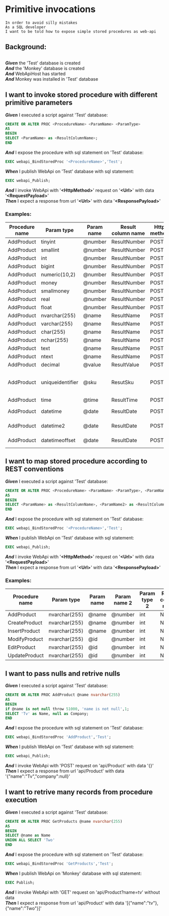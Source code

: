 # Primitive invocations

	In order to avoid silly mistakes
	As a SQL developer
	I want to be told how to expose simple stored procedures as web-api
## Background: 
## 
**_Given_** the 'Test' database is created<br />
**_And_** the 'Monkey' database is created<br />
**_And_** WebApiHost has started<br />
**_And_** Monkey was installed in 'Test' database<br />
## I want to invoke stored procedure with different primitive parameters
**_Given_** I executed a script against 'Test' database:<br />
```Sql
CREATE OR ALTER PROC <ProcedureName> <ParamName> <ParamType>
AS
BEGIN
SELECT <ParamName> as <ResultColumnName>;
END
```
**_And_** I expose the procedure with sql statement on 'Test' database:<br />
```Sql
EXEC webapi_BindStoredProc '<ProcedureName>','Test';
```
**_When_** I publish WebApi on 'Test' database with sql statement:<br />
```Sql
EXEC webapi_Publish;
```
**_And_** I invoke WebApi with '**\<HttpMethod\>**' request on '**\<Url\>**' with data '**\<RequestPayload\>**'<br />
**_Then_** I expect a response from url '**\<Url\>**' with data '**\<ResponsePayload\>**'<br />
### Examples:
| Procedure name | Param type | Param name | Result column name | Http method | Url | Request payload | Response payload| 
| --- | --- | --- | --- | --- | --- | --- | ---| 
| AddProduct | tinyint | @number | ResultNumber | POST | api/Product/ | {"number":123} | {"resultNumber":123}| 
| AddProduct | smallint | @number | ResultNumber | POST | api/Product/ | {"number":123} | {"resultNumber":123}| 
| AddProduct | int | @number | ResultNumber | POST | api/Product/ | {"number":123} | {"resultNumber":123}| 
| AddProduct | bigint | @number | ResultNumber | POST | api/Product/ | {"number":123} | {"resultNumber":123}| 
| AddProduct | numeric(10,2) | @number | ResultNumber | POST | api/Product/ | {"number":123.5} | {"resultNumber":123.50}| 
| AddProduct | money | @number | ResultNumber | POST | api/Product/ | {"number":123.5} | {"resultNumber":123.5000}| 
| AddProduct | smallmoney | @number | ResultNumber | POST | api/Product/ | {"number":123.5} | {"resultNumber":123.5000}| 
| AddProduct | real | @number | ResultNumber | POST | api/Product/ | {"number":123.1} | {"resultNumber":123.1}| 
| AddProduct | float | @number | ResultNumber | POST | api/Product/ | {"number":123.1} | {"resultNumber":123.1}| 
| AddProduct | nvarchar(255) | @name | ResultName | POST | api/Product/ | {"name":"John"} | {"resultName":"John"}| 
| AddProduct | varchar(255) | @name | ResultName | POST | api/Product/ | {"name":"John"} | {"resultName":"John"}| 
| AddProduct | char(255) | @name | ResultName | POST | api/Product/ | {"name":"John"} | {"resultName":"John"}| 
| AddProduct | nchar(255) | @name | ResultName | POST | api/Product/ | {"name":"John"} | {"resultName":"John"}| 
| AddProduct | text | @name | ResultName | POST | api/Product/ | {"name":"John"} | {"resultName":"John"}| 
| AddProduct | ntext | @name | ResultName | POST | api/Product/ | {"name":"John"} | {"resultName":"John"}| 
| AddProduct | decimal | @value | ResultValue | POST | api/Product/ | {"value":"1.0"} | {"resultValue":1.0}| 
| AddProduct | uniqueidentifier | @sku | ResutSku | POST | api/Product/ | {"sku":"B915B92A-8E13-4763-8F4B-2DDF5CE09076"} | {"resutSku":"b915b92a-8e13-4763-8f4b-2ddf5ce09076"}| 
| AddProduct | time | @time | ResultTime | POST | api/Product/ | {"time":"11:22"} | {"resultTime":"11:22:00"}| 
| AddProduct | datetime | @date | ResultDate | POST | api/Product/ | {"date":"2019-04-01 11:22"} | {"resultDate":"2019-04-01T11:22:00"}| 
| AddProduct | datetime2 | @date | ResultDate | POST | api/Product/ | {"date":"2019-04-01 11:22"} | {"resultDate":"2019-04-01T11:22:00"}| 
| AddProduct | datetimeoffset | @date | ResultDate | POST | api/Product/ | {"date":"2019-04-01 11:22"} | {"resultDate":"2019-04-01T11:22:00+00:00"}| 
## I want to map stored procedure according to REST conventions
**_Given_** I executed a script against 'Test' database:<br />
```Sql
CREATE OR ALTER PROC <ProcedureName> <ParamName> <ParamType>, <ParamName2> <ParamType2>
AS
BEGIN
SELECT <ParamName> as <ResultColumnName>, <ParamName2> as <ResultColumnName2>;
END
```
**_And_** I expose the procedure with sql statement on 'Test' database:<br />
```Sql
EXEC webapi_BindStoredProc '<ProcedureName>','Test';
```
**_When_** I publish WebApi on 'Test' database with sql statement:<br />
```Sql
EXEC webapi_Publish;
```
**_And_** I invoke WebApi with '**\<HttpMethod\>**' request on '**\<Url\>**' with data '**\<RequestPayload\>**'<br />
**_Then_** I expect a response from url '**\<Url\>**' with data '**\<ResponsePayload\>**'<br />
### Examples:
| Procedure name | Param type | Param name | Param name 2 | Param type 2 | Result column name | Result column name 2 | Http method | Url | Request payload | Response payload| 
| --- | --- | --- | --- | --- | --- | --- | --- | --- | --- | ---| 
| AddProduct | nvarchar(255) | @name | @number | int | Name | Number | POST | api/Product | {"name":"pc","number":123} | {"name":"pc","number":123}| 
| CreateProduct | nvarchar(255) | @name | @number | int | Name | Number | POST | api/Product | {"name":"pc","number":123} | {"name":"pc","number":123}| 
| InsertProduct | nvarchar(255) | @name | @number | int | Name | Number | POST | api/Product | {"name":"pc","number":123} | {"name":"pc","number":123}| 
| ModifyProduct | nvarchar(255) | @id | @number | int | Name | Number | PUT | api/Product/pc | {"number":123} | {"name":"pc","number":123}| 
| EditProduct | nvarchar(255) | @id | @number | int | Name | Number | PUT | api/Product/pc | {"number":123} | {"name":"pc","number":123}| 
| UpdateProduct | nvarchar(255) | @id | @number | int | Name | Number | PUT | api/Product/pc | {"number":123} | {"name":"pc","number":123}| 
## I want to pass nulls and retrive nulls
**_Given_** I executed a script against 'Test' database:<br />
```Sql
CREATE OR ALTER PROC AddProduct @name nvarchar(255)
AS
BEGIN
if @name is not null throw 51000, 'name is not null',1;
SELECT 'Tv' as Name, null as Company;
END
```
**_And_** I expose the procedure with sql statement on 'Test' database:<br />
```Sql
EXEC webapi_BindStoredProc 'AddProduct','Test';
```
**_When_** I publish WebApi on 'Test' database with sql statement:<br />
```Sql
EXEC webapi_Publish;
```
**_And_** I invoke WebApi with 'POST' request on 'api/Product' with data '{}'<br />
**_Then_** I expect a response from url 'api/Product' with data '{"name":"Tv","company":null}'<br />
## I want to retrive many records from procedure execution
**_Given_** I executed a script against 'Test' database:<br />
```Sql
CREATE OR ALTER PROC GetProducts @name nvarchar(255)
AS
BEGIN
SELECT @name as Name
UNION ALL SELECT 'Two'
END
```
**_And_** I expose the procedure with sql statement on 'Test' database:<br />
```Sql
EXEC webapi_BindStoredProc 'GetProducts','Test';
```
**_When_** I publish WebApi on 'Monkey' database with sql statement:<br />
```Sql
EXEC Publish;
```
**_And_** I invoke WebApi with 'GET' request on 'api/Product?name=tv' without data<br />
**_Then_** I expect a response from url 'api/Product' with data '[{"name":"tv"},{"name":"Two"}]'<br />
